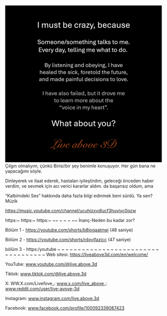 ![Video cover image](../cover.jpg)
Çılgın olmalıyım, çünkü
Birisi/bir şey benimle konuşuyor.
Her gün bana ne yapacağımı söyle.

Dinleyerek ve itaat ederek, hastaları iyileştirdim, geleceği önceden haber verdim,
ve sevmek için acı verici kararlar aldım.
da başarısız oldum, ama

“Kalbimdeki Ses” hakkında daha fazla bilgi edinmek beni sürdü.
Ya sen?
Müzik

https://music.youtube.com/channel/ucuhizxvdlucf3huviyc0qzw


https:~ https:~ https:~ ~~ ~ ~ ~ ~~ İnanç-Neden bu kadar zor?

Bölüm 1 - https://youtube.com/shorts/b8jogaatmei (48 saniye)

Bölüm 2 - https://youtube.com/shorts/rdoyifazicc (47 saniye)


bölüm 3 - https:/youtube ~ ~ ~ ~ ~ ~ ~ ~ ~ ~ ~ ~ ~ ~ ~ ~ ~ ~ ~ ~ ~ ~ ~ ~ ~ ~ ~ ~ ~ ~ ~ ~ ~ ~ ~ Web sitesi: https://liveabove3d.com/en/welcome/

YouTube: www.youtube.com/@live.above.3d

Tiktok: www.tiktok.com/@live.above.3d

X: WW.X.com/Livefove_: www.x.com/live_above_: www.reddit.com/user/live-avove-3d

Instagram: www.instagram.com/live.above.3d


Facebook: www.facebook.com/profile/100092339087423






